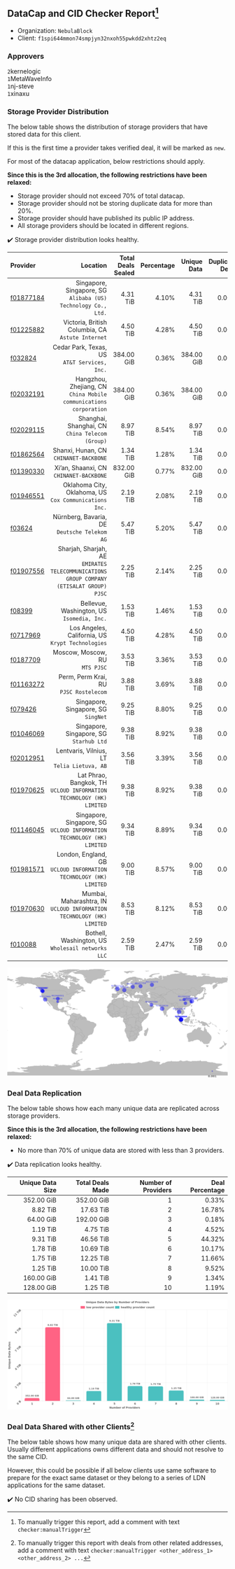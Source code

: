 ## DataCap and CID Checker Report[^1]
 - Organization: `NebulaBlock`
 - Client: `f1spi644mmon74smpjyn32nxoh55pwkdd2xhtz2eq`
### Approvers
`2`kernelogic<br/>`1`MetaWaveInfo<br/>`1`nj-steve<br/>`1`xinaxu


### Storage Provider Distribution
The below table shows the distribution of storage providers that have stored data for this client.

If this is the first time a provider takes verified deal, it will be marked as `new`.

For most of the datacap application, below restrictions should apply.

**Since this is the 3rd allocation, the following restrictions have been relaxed:**
 - Storage provider should not exceed 70% of total datacap.
 - Storage provider should not be storing duplicate data for more than 20%.
 - Storage provider should have published its public IP address.
 - All storage providers should be located in different regions.

✔️ Storage provider distribution looks healthy.

| Provider                                              |                                                                                   Location | Total Deals Sealed | Percentage | Unique Data | Duplicate Deals |
| :---------------------------------------------------- | -----------------------------------------------------------------------------------------: | -----------------: | ---------: | ----------: | --------------: |
| [f01877184](https://filfox.info/en/address/f01877184) |                           Singapore, Singapore, SG<br/>`Alibaba (US) Technology Co., Ltd.` |           4.31 TiB |      4.10% |    4.31 TiB |           0.00% |
| [f01225882](https://filfox.info/en/address/f01225882) |                                       Victoria, British Columbia, CA<br/>`Astute Internet` |           4.50 TiB |      4.28% |    4.50 TiB |           0.00% |
| [f032824](https://filfox.info/en/address/f032824)     |                                            Cedar Park, Texas, US<br/>`AT&T Services, Inc.` |         384.00 GiB |      0.36% |  384.00 GiB |           0.00% |
| [f02032191](https://filfox.info/en/address/f02032191) |                       Hangzhou, Zhejiang, CN<br/>`China Mobile communications corporation` |         384.00 GiB |      0.36% |  384.00 GiB |           0.00% |
| [f02029115](https://filfox.info/en/address/f02029115) |                                         Shanghai, Shanghai, CN<br/>`China Telecom (Group)` |           8.97 TiB |      8.54% |    8.97 TiB |           0.00% |
| [f01862564](https://filfox.info/en/address/f01862564) |                                                  Shanxi, Hunan, CN<br/>`CHINANET-BACKBONE` |           1.34 TiB |      1.28% |    1.34 TiB |           0.00% |
| [f01390330](https://filfox.info/en/address/f01390330) |                                                 Xi’an, Shaanxi, CN<br/>`CHINANET-BACKBONE` |         832.00 GiB |      0.77% |  832.00 GiB |           0.00% |
| [f01946551](https://filfox.info/en/address/f01946551) |                                  Oklahoma City, Oklahoma, US<br/>`Cox Communications Inc.` |           2.19 TiB |      2.08% |    2.19 TiB |           0.00% |
| [f03624](https://filfox.info/en/address/f03624)       |                                            Nürnberg, Bavaria, DE<br/>`Deutsche Telekom AG` |           5.47 TiB |      5.20% |    5.47 TiB |           0.00% |
| [f01907556](https://filfox.info/en/address/f01907556) | Sharjah, Sharjah, AE<br/>`EMIRATES TELECOMMUNICATIONS GROUP COMPANY (ETISALAT GROUP) PJSC` |           2.25 TiB |      2.14% |    2.25 TiB |           0.00% |
| [f08399](https://filfox.info/en/address/f08399)       |                                              Bellevue, Washington, US<br/>`Isomedia, Inc.` |           1.53 TiB |      1.46% |    1.53 TiB |           0.00% |
| [f0717969](https://filfox.info/en/address/f0717969)   |                                       Los Angeles, California, US<br/>`Krypt Technologies` |           4.50 TiB |      4.28% |    4.50 TiB |           0.00% |
| [f0187709](https://filfox.info/en/address/f0187709)   |                                                          Moscow, Moscow, RU<br/>`MTS PJSC` |           3.53 TiB |      3.36% |    3.53 TiB |           0.00% |
| [f01163272](https://filfox.info/en/address/f01163272) |                                                  Perm, Perm Krai, RU<br/>`PJSC Rostelecom` |           3.88 TiB |      3.69% |    3.88 TiB |           0.00% |
| [f079426](https://filfox.info/en/address/f079426)     |                                                     Singapore, Singapore, SG<br/>`SingNet` |           9.25 TiB |      8.80% |    9.25 TiB |           0.00% |
| [f01046069](https://filfox.info/en/address/f01046069) |                                                 Singapore, Singapore, SG<br/>`Starhub Ltd` |           9.38 TiB |      8.92% |    9.38 TiB |           0.00% |
| [f02012951](https://filfox.info/en/address/f02012951) |                                             Lentvaris, Vilnius, LT<br/>`Telia Lietuva, AB` |           3.56 TiB |      3.39% |    3.56 TiB |           0.00% |
| [f01970625](https://filfox.info/en/address/f01970625) |                    Lat Phrao, Bangkok, TH<br/>`UCLOUD INFORMATION TECHNOLOGY (HK) LIMITED` |           9.38 TiB |      8.92% |    9.38 TiB |           0.00% |
| [f01146045](https://filfox.info/en/address/f01146045) |                  Singapore, Singapore, SG<br/>`UCLOUD INFORMATION TECHNOLOGY (HK) LIMITED` |           9.34 TiB |      8.89% |    9.34 TiB |           0.00% |
| [f01981571](https://filfox.info/en/address/f01981571) |                       London, England, GB<br/>`UCLOUD INFORMATION TECHNOLOGY (HK) LIMITED` |           9.00 TiB |      8.57% |    9.00 TiB |           0.00% |
| [f01970630](https://filfox.info/en/address/f01970630) |                   Mumbai, Maharashtra, IN<br/>`UCLOUD INFORMATION TECHNOLOGY (HK) LIMITED` |           8.53 TiB |      8.12% |    8.53 TiB |           0.00% |
| [f010088](https://filfox.info/en/address/f010088)     |                                       Bothell, Washington, US<br/>`Wholesail networks LLC` |           2.59 TiB |      2.47% |    2.59 TiB |           0.00% |

<img src="https://raw.githubusercontent.com/data-preservation-programs/filplus-checker-assets/main/filecoin-project/filecoin-plus-large-datasets/issues/1530/1700114624062.png"/>

### Deal Data Replication
The below table shows how each many unique data are replicated across storage providers.


**Since this is the 3rd allocation, the following restrictions have been relaxed:**
- No more than 70% of unique data are stored with less than 3 providers.

✔️ Data replication looks healthy.

| Unique Data Size | Total Deals Made | Number of Providers | Deal Percentage |
| ---------------: | ---------------: | ------------------: | --------------: |
|       352.00 GiB |       352.00 GiB |                   1 |           0.33% |
|         8.82 TiB |        17.63 TiB |                   2 |          16.78% |
|        64.00 GiB |       192.00 GiB |                   3 |           0.18% |
|         1.19 TiB |         4.75 TiB |                   4 |           4.52% |
|         9.31 TiB |        46.56 TiB |                   5 |          44.32% |
|         1.78 TiB |        10.69 TiB |                   6 |          10.17% |
|         1.75 TiB |        12.25 TiB |                   7 |          11.66% |
|         1.25 TiB |        10.00 TiB |                   8 |           9.52% |
|       160.00 GiB |         1.41 TiB |                   9 |           1.34% |
|       128.00 GiB |         1.25 TiB |                  10 |           1.19% |

<img src="https://raw.githubusercontent.com/data-preservation-programs/filplus-checker-assets/main/filecoin-project/filecoin-plus-large-datasets/issues/1530/1700114624782.png"/>

### Deal Data Shared with other Clients[^3]
The below table shows how many unique data are shared with other clients.
Usually different applications owns different data and should not resolve to the same CID.

However, this could be possible if all below clients use same software to prepare for the exact same dataset or they belong to a series of LDN applications for the same dataset.

✔️ No CID sharing has been observed.

[^1]: To manually trigger this report, add a comment with text `checker:manualTrigger`

[^2]: Deals from those addresses are combined into this report as they are specified with `checker:manualTrigger`

[^3]: To manually trigger this report with deals from other related addresses, add a comment with text `checker:manualTrigger <other_address_1> <other_address_2> ...`
